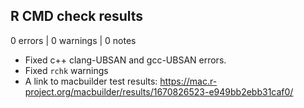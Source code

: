 ## R CMD check results

0 errors | 0 warnings | 0 notes

* Fixed c++ clang-UBSAN and gcc-UBSAN errors.  
* Fixed `rchk` warnings
* A link to macbuilder test results: https://mac.r-project.org/macbuilder/results/1670826523-e949bb2ebb31caf0/
